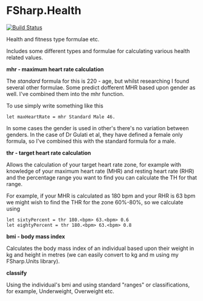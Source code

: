 # FSharp.Health

[![Build Status](https://travis-ci.com/putridparrot/FSharp.Health.svg?branch=master)](https://travis-ci.com/putridparrot/FSharp.Health)

Health and fitness type formulae etc.

Includes some different types and formulae for calculating various health related values.

**mhr - maximum heart rate calculation**

The _standard_ formula for this is 220 - age, but whilst researching I found several other formulae.
Some predict dofferent MHR based upon gender as well. I've combined them into the mhr function.

To use simply write something like this

```
let maxHeartRate = mhr Standard Male 46.
```

In some cases the gender is used in other's there's no variation between genders. In the case of 
Dr Gulati et al, they have defined a female only formula, so I've combined this with the standard 
formula for a male.

**thr - target heart rate calculation**

Allows the calculation of your target heart rate zone, for example with knowledge of your 
maximum heart rate (MHR) and resting heart rate (RHR) and the percentage range you want to find
you can calculate the TH for that range.

For example, if your MHR is calculated  as 180 bpm and your RHR is 63 bpm we might wish to find
the THR for the zone 60%-80%, so we calculate using

```
let sixtyPercent = thr 180.<bpm> 63.<bpm> 0.6
let eightyPercent = thr 180.<bpm> 63.<bpm> 0.8
```

**bmi - body mass index**

Calculates the body mass index of an individual based upon their weight in kg and height in metres (we can easily 
convert to kg and m using my FSharp.Units library).

**classify**

Using the individual's bmi and using standard "ranges" or classifications, for example, Underweight, Overweight etc.